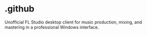 # .github
Unofficial FL Studio desktop client for music production, mixing, and mastering in a professional Windows interface.
